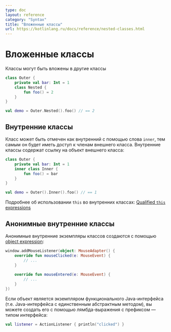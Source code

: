 ```yaml
---
type: doc
layout: reference
category: "Syntax"
title: "Вложенные классы"
url: https://kotlinlang.ru/docs/reference/nested-classes.html
---
```


<!--Nested Classes-->
# Вложенные классы 

<!--Classes can be nested in other classes-->
Классы могут быть вложены в другие классы

``` kotlin
class Outer {
    private val bar: Int = 1
    class Nested {
        fun foo() = 2
    }
}

val demo = Outer.Nested().foo() // == 2
```

<!--## Inner classes-->
## Внутренние классы
<!--A class may be marked as inner to be able to access members of outer class. Inner classes carry a reference to an object of an outer class:-->
Класс может быть отмечен как внутренний с помощью слова `inner`, тем самым он будет иметь доступ к членам внешнего класса. 
Внутренние классы содержат ссылку на объект внешнего класса:

``` kotlin
class Outer {
    private val bar: Int = 1
    inner class Inner {
        fun foo() = bar
    }
}

val demo = Outer().Inner().foo() // == 1
```

<!--See [Qualified *this*{: .keyword } expressions](this-expressions.html) to learn about disambiguation of *this*{: .keyword } in inner classes.-->
Подробнее об использовании `this` во внутренних классах: [Qualified `this` expressions](this-expressions.html)

<!--## Anonymous inner classes-->
## Анонимные внутренние классы
<!--Anonymous inner class instances are created using an [object expression](object-declarations.html#object-expressions):-->
Анонимные внутренние экземпляры классов создаются с помощью [object expression](object-declarations.html#object-expressions):

``` kotlin
window.addMouseListener(object: MouseAdapter() {
    override fun mouseClicked(e: MouseEvent) {
        // ...
    }
                                                                                                            
    override fun mouseEntered(e: MouseEvent) {
        // ...
    }
})
```

<!--If the object is an instance of a functional Java interface (i.e. a Java interface with a single abstract method),
you can create it using a lambda expression prefixed with the type of the interface:-->
Если объект является экземпляром функционального Java-интерфейса (т.е. Java-интерфейса с единственным абстрактным методом), 
вы можете создать его с помощью лямбда-выражения с префиксом — типом интерфейса:

``` kotlin
val listener = ActionListener { println("clicked") }
```
